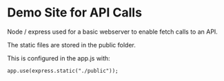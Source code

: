# Demo Site for API Calls

Node / express used for a basic webserver to enable fetch calls to an API.

The static files are stored in the public folder.

This is configured in the app.js with:

```app.use(express.static("./public"));```
